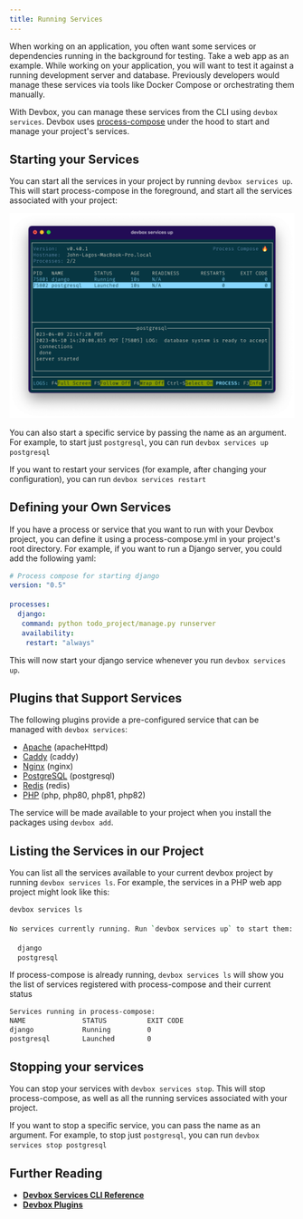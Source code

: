 ```yaml
---
title: Running Services
---
```


When working on an application, you often want some services or dependencies running in the background for testing. Take a web app as an example. While working on your application, you will want to test it against a running development server and database. Previously developers would manage these services via tools like Docker Compose or orchestrating them manually.

With Devbox, you can manage these services from the CLI using `devbox services`. Devbox uses [process-compose](https://github.com/F1bonacc1/process-compose#-launcher) under the hood to start and manage your project's services.

## Starting your Services

You can start all the services in your project by running `devbox services up`. This will start process-compose in the foreground, and start all the services associated with your project:

![Process Compose running in the foreground](../../static/img/process-compose-tui.png)

You can also start a specific service by passing the name as an argument. For example, to start just `postgresql`, you can run `devbox services up postgresql`

If you want to restart your services (for example, after changing your configuration), you can run `devbox services restart`

## Defining your Own Services

If you have a process or service that you want to run with your Devbox project, you can define it using a process-compose.yml in your project's root directory. For example, if you want to run a Django server, you could add the following yaml:

```yaml
# Process compose for starting django
version: "0.5"

processes:
  django:
   command: python todo_project/manage.py runserver
   availability:
    restart: "always"
```

This will now start your django service whenever you run `devbox services up`.


## Plugins that Support Services

The following plugins provide a pre-configured service that can be managed with `devbox services`:

* [Apache](../devbox_examples/servers/apache.md) (apacheHttpd)
* [Caddy](../devbox_examples/servers/caddy.md) (caddy)
* [Nginx](../devbox_examples/servers/nginx.md) (nginx)
* [PostgreSQL](../devbox_examples/databases/postgres.md) (postgresql)
* [Redis](../devbox_examples/databases/redis.md) (redis)
* [PHP](../devbox_examples/languages/php.md) (php, php80, php81, php82)

The service will be made available to your project when you install the packages using `devbox add`.

## Listing the Services in our Project

You can list all the services available to your current devbox project by running `devbox services ls`. For example, the services in a PHP web app project might look like this:

```bash
devbox services ls

No services currently running. Run `devbox services up` to start them:

  django
  postgresql
```

If process-compose is already running, `devbox services ls` will show you the list of services registered with process-compose and their current status

```text
Services running in process-compose:
NAME              STATUS          EXIT CODE
django            Running         0
postgresql        Launched        0
```

## Stopping your services

You can stop your services with `devbox services stop`. This will stop process-compose, as well as all the running services associated with your project.

If you want to stop a specific service, you can pass the name as an argument. For example, to stop just `postgresql`, you can run `devbox services stop postgresql`



## Further Reading

* [**Devbox Services CLI Reference**](../cli_reference/devbox_services.md)
* [**Devbox Plugins**](plugins.md)
